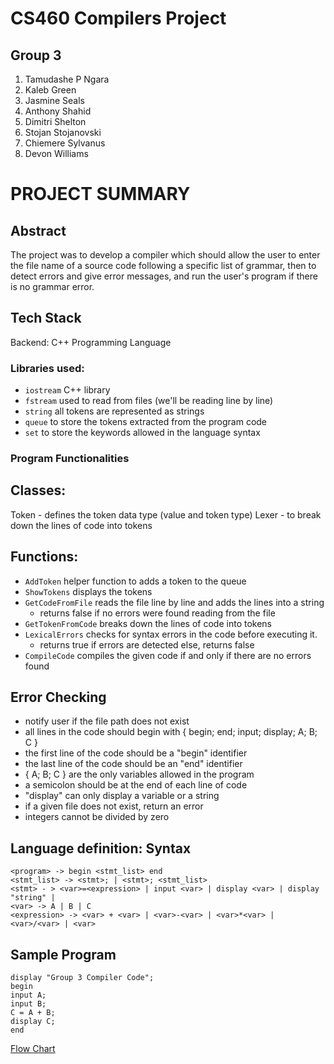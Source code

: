 # CS460 Compilers Project
## Group 3
1. Tamudashe P Ngara	
2. Kaleb Green	
3. Jasmine Seals			
4. Anthony Shahid		
5. Dimitri Shelton		
6. Stojan Stojanovski		
7. Chiemere Sylvanus
8. Devon Williams

# PROJECT SUMMARY

## Abstract
The project was to develop a compiler which should allow the user to enter the file name of a source code following a specific list of grammar, then to detect errors and give error messages, and run the user's program if there is no grammar error. 

## Tech Stack
Backend: C++ Programming Language
### Libraries used:
* ```iostream``` C++ library
* ```fstream``` used to read from files (we'll be reading line by line)
* ```string``` all tokens are represented as strings
* ```queue``` to store the tokens extracted from the program code
* ```set``` to store the keywords allowed in the language syntax

### Program Functionalities

## Classes:
Token - defines the token data type (value and token type)
Lexer - to break down the lines of code into tokens
## Functions:
* ```AddToken```  helper function to adds a token to the queue
* ```ShowTokens``` displays the tokens
* ```GetCodeFromFile``` reads the file line by line and adds the lines into a string
    * returns false if no errors were found reading from the file
* ```GetTokenFromCode``` breaks down the lines of code into tokens
* ```LexicalErrors``` checks for syntax errors in the code before executing it. 
    * returns true if errors are detected else, returns false
* ```CompileCode``` compiles the given code if and only if there are no errors found

## Error Checking 
* notify user if the file path does not exist
* all lines in the code should begin with { begin; end; input; display;  A; B;  C } 
* the first line of the code should be a "begin" identifier
* the last line of the code should be an "end" identifier
* { A; B; C } are the only variables allowed in the program
* a semicolon should be at the end of each line of code
* "display" can only display a variable or a string
* if a given file does not exist, return an error
* integers cannot be divided by zero

## Language definition: Syntax
```
<program> -> begin <stmt_list> end
<stmt_list> -> <stmt>; | <stmt>; <stmt_list>
<stmt> - > <var>=<expression> | input <var> | display <var> | display "string" |
<var> -> A | B | C 
<expression> -> <var> + <var> | <var>-<var> | <var>*<var> | <var>/<var> | <var>
```
## Sample Program
```
display "Group 3 Compiler Code";
begin
input A;
input B;
C = A + B;
display C;
end
```
[Flow Chart](https://drive.google.com/file/d/1SwXoaRhIeVnhy8oGwgiKKGExrbxlDOXd/view?usp=sharing)





